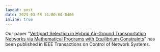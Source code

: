```yaml
---
layout: post
date: 2023-03-28 14:00:00-0400
inline: true
---
```


Our paper "[Vertiport Selection in Hybrid Air-Ground Transportation Networks via Mathematical Programs with Equilibrium Constraints](https://ieeexplore.ieee.org/abstract/document/10081325)" has been published in IEEE Transactions on Control of Network Systems.
